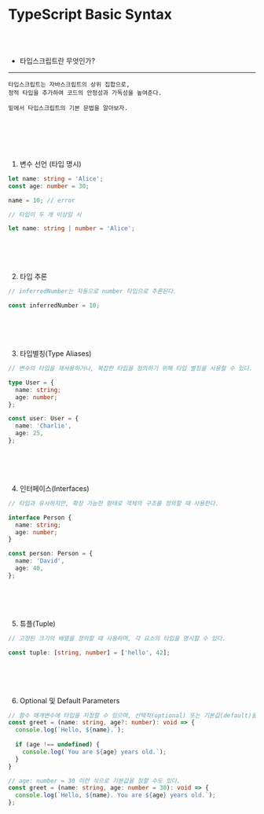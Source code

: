 # TypeScript Basic Syntax

<br />
<br />

* 타입스크립트란 무엇인가?

---

```
타입스크립트는 자바스크립트의 상위 집합으로,
정적 타입을 추가하여 코드의 안정성과 가독성을 높여준다.

밑에서 타입스크립트의 기본 문법을 알아보자.
```

<br />
<br />
<br />
<br />

1. 변수 선언 (타입 명시)

```typescript
let name: string = 'Alice';
const age: number = 30;

name = 10; // error
```

```typescript
// 타입이 두 개 이상일 시

let name: string | number = 'Alice';
```

<br />
<br />
<br />

2. 타입 추론

```typescript
// inferredNumber는 자동으로 number 타입으로 추론된다.

const inferredNumber = 10;
```

<br />
<br />
<br />

3. 타입별칭(Type Aliases)

```typescript
// 변수의 타입을 재사용하거나, 복잡한 타입을 정의하기 위해 타입 별칭을 사용할 수 있다.

type User = {
  name: string;
  age: number;
};

const user: User = {
  name: 'Charlie',
  age: 25,
};
```

<br />
<br />
<br />

4. 인터페이스(Interfaces)

```typescript
// 타입과 유사하지만, 확장 가능한 형태로 객체의 구조를 정의할 때 사용한다.

interface Person {
  name: string;
  age: number;
}

const person: Person = {
  name: 'David',
  age: 40,
};
```

<br />
<br />
<br />

5. 튜플(Tuple)

```typescript
// 고정된 크기의 배열을 정의할 때 사용하며, 각 요소의 타입을 명시할 수 있다.

const tuple: [string, number] = ['hello', 42];
```

<br />
<br />
<br />

6. Optional 및 Default Parameters

```typescript
// 함수 매개변수에 타입을 지정할 수 있으며, 선택적(optional) 또는 기본값(default)을 설정할 수 있다.
const greet = (name: string, age?: number): void => {
  console.log(`Hello, ${name}.`);
  
  if (age !== undefined) {
    console.log(`You are ${age} years old.`);
  }
}

// age: number = 30 이런 식으로 기본값을 정할 수도 있다.
const greet = (name: string, age: number = 30): void => {
  console.log(`Hello, ${name}. You are ${age} years old.`);
};
```
